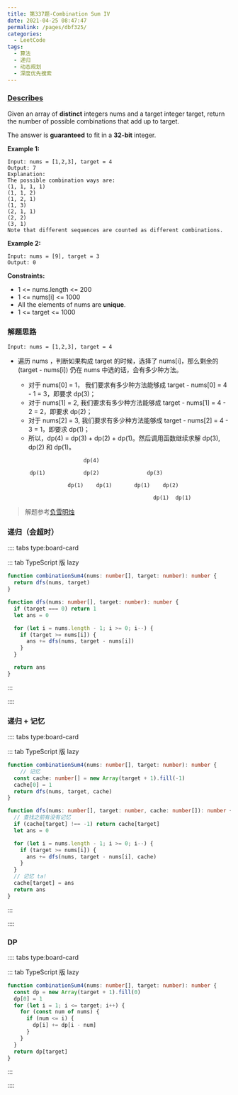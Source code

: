 ```yaml
---
title: 第337题-Combination Sum IV
date: 2021-04-25 08:47:47
permalink: /pages/dbf325/
categories:
  - LeetCode
tags:
  - 算法
  - 递归
  - 动态规划
  - 深度优先搜索
---
```


### [Describes](https://leetcode-cn.com/problems/largest-divisible-subset/)

Given an array of **distinct** integers <span class="span-shadow">nums</span> and a target integer <span class="span-shadow">target</span>, return the number of possible combinations that add up to <span class="span-shadow">target</span>.

The answer is **guaranteed** to fit in a **32-bit** integer.

<!-- more -->

**Example 1:**

```
Input: nums = [1,2,3], target = 4
Output: 7
Explanation:
The possible combination ways are:
(1, 1, 1, 1)
(1, 1, 2)
(1, 2, 1)
(1, 3)
(2, 1, 1)
(2, 2)
(3, 1)
Note that different sequences are counted as different combinations.
```

**Example 2:**

```
Input: nums = [9], target = 3
Output: 0
```

**Constraints:**

- <span class="span-shadow">1 <= nums.length <= 200</span>
- <span class="span-shadow">1 <= nums[i] <= 1000</span>
- All the elements of <span class="span-shadow">nums</span> are **unique**.
- <span class="span-shadow">1 <= target <= 1000</span>

### 解题思路

```
Input: nums = [1,2,3], target = 4
```

- 遍历 <span class="span-shadow">nums</span> ，判断如果构成 <span class="span-shadow">target</span> 的时候，选择了 <span class="span-shadow">nums[i]</span>，那么剩余的 <span class="span-shadow">(target - nums[i])</span> 仍在 <span class="span-shadow">nums</span> 中选的话，会有多少种方法。

  - 对于 <span class="span-shadow">nums[0] = 1</span>， 我们要求有多少种方法能够成 <span class="span-shadow">target - nums[0] = 4 - 1 = 3</span>，即要求 <span class="span-shadow">dp(3)</span>；
  - 对于 <span class="span-shadow">nums[1] = 2</span>, 我们要求有多少种方法能够成 <span class="span-shadow">target - nums[1] = 4 - 2 = 2</span>，即要求 <span class="span-shadow">dp(2)</span>；
  - 对于 <span class="span-shadow">nums[2] = 3</span>, 我们要求有多少种方法能够成 <span class="span-shadow">target - nums[2] = 4 - 3 = 1</span>，即要求 <span class="span-shadow">dp(1)</span>；
  - 所以，<span class="span-shadow">dp(4) = dp(3) + dp(2) + dp(1)</span>。然后调用函数继续求解 <span class="span-shadow">dp(3), dp(2)</span> 和 <span class="span-shadow">dp(1)</span>。

```
                        dp(4)

       dp(1)            dp(2)               dp(3)

                   dp(1)    dp(1)       dp(1)    dp(2)

                                              dp(1)  dp(1)
```

> 解题参考[负雪明烛](https://leetcode-cn.com/problems/combination-sum-iv/solution/fu-xue-ming-zhu-cong-ji-yi-hua-di-gui-tu-rqwy/)

### 递归（会超时）

:::: tabs type:board-card

::: tab TypeScript 版 lazy

```TypeScript
function combinationSum4(nums: number[], target: number): number {
  return dfs(nums, target)
}

function dfs(nums: number[], target: number): number {
  if (target === 0) return 1
  let ans = 0

  for (let i = nums.length - 1; i >= 0; i--) {
    if (target >= nums[i]) {
      ans += dfs(nums, target - nums[i])
    }
  }

  return ans
}
```

:::

::::

### 递归 + 记忆

:::: tabs type:board-card

::: tab TypeScript 版 lazy

```TypeScript
function combinationSum4(nums: number[], target: number): number {
    // 记忆
  const cache: number[] = new Array(target + 1).fill(-1)
  cache[0] = 1
  return dfs(nums, target, cache)
}

function dfs(nums: number[], target: number, cache: number[]): number {
  // 查找之前有没有记忆
  if (cache[target] !== -1) return cache[target]
  let ans = 0

  for (let i = nums.length - 1; i >= 0; i--) {
    if (target >= nums[i]) {
      ans += dfs(nums, target - nums[i], cache)
    }
  }
  // 记忆 ta!
  cache[target] = ans
  return ans
}
```

:::

::::

### DP

:::: tabs type:board-card

::: tab TypeScript 版 lazy

```TypeScript
function combinationSum4(nums: number[], target: number): number {
  const dp = new Array(target + 1).fill(0)
  dp[0] = 1
  for (let i = 1; i <= target; i++) {
    for (const num of nums) {
      if (num <= i) {
        dp[i] += dp[i - num]
      }
    }
  }
  return dp[target]
}
```

:::

::::
